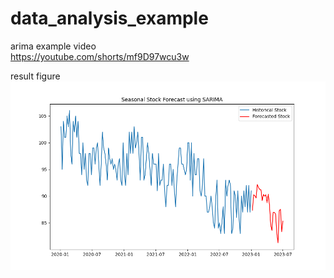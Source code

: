 # data_analysis_example

arima example video  
https://youtube.com/shorts/mf9D97wcu3w

result figure
![result](./arima/result_Figure_1.png)
